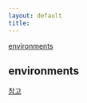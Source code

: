 ```yaml
---
layout: default
title:
---
```


[environments](#environments)


## environments

[참고](https://docs.github.com/en/actions/managing-workflow-runs-and-deployments/managing-deployments/managing-environments-for-deployment#deployment-protection-rules)